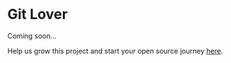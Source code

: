 # Git Lover

Coming soon...

Help us grow this project and start your open source journey [here](https://github.com/MathPow/DevEngageAnalytics).
